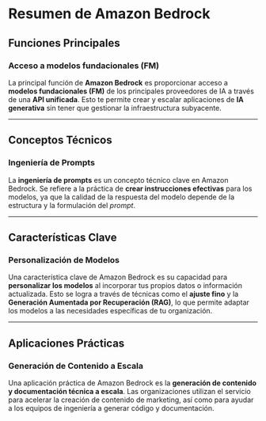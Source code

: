 # Resumen de Amazon Bedrock

## Funciones Principales

### Acceso a modelos fundacionales (FM)
La principal función de **Amazon Bedrock** es proporcionar acceso a **modelos fundacionales (FM)** de los principales proveedores de IA a través de una **API unificada**. Esto te permite crear y escalar aplicaciones de **IA generativa** sin tener que gestionar la infraestructura subyacente.

---

## Conceptos Técnicos

### Ingeniería de Prompts
La **ingeniería de prompts** es un concepto técnico clave en Amazon Bedrock. Se refiere a la práctica de **crear instrucciones efectivas** para los modelos, ya que la calidad de la respuesta del modelo depende de la estructura y la formulación del _prompt_.

---

## Características Clave

### Personalización de Modelos
Una característica clave de Amazon Bedrock es su capacidad para **personalizar los modelos** al incorporar tus propios datos o información actualizada. Esto se logra a través de técnicas como el **ajuste fino** y la **Generación Aumentada por Recuperación (RAG)**, lo que permite adaptar los modelos a las necesidades específicas de tu organización.

---

## Aplicaciones Prácticas

### Generación de Contenido a Escala
Una aplicación práctica de Amazon Bedrock es la **generación de contenido y documentación técnica a escala**. Las organizaciones utilizan el servicio para acelerar la creación de contenido de marketing, así como para ayudar a los equipos de ingeniería a generar código y documentación.
